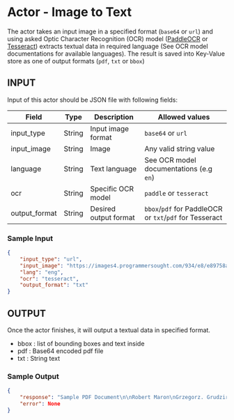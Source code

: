# Actor - Image to Text

The actor takes an input image in a specified format (`base64` or `url`) and using asked Optic Character Recognition (OCR) model ([PaddleOCR](https://github.com/PaddlePaddle/PaddleOCR) or [Tesseract](https://github.com/tesseract-ocr/)) extracts textual data in required language (See OCR model documentations for available languages). The result is saved into Key-Value store as one of output formats (`pdf`, `txt` or `bbox`)

## INPUT

Input of this actor should be JSON file with following fields:

| Field | Type | Description | Allowed values |
| ----- | ---- | ----------- | -------------- |
| input_type | String | Input image format | `base64` or `url` |
| input_image | String | Image | Any valid string value |
| language | String | Text language | See OCR model documentations (e.g `en`)|
| ocr | String | Specific OCR model | `paddle` or `tesseract` |
| output_format| String | Desired output format | `bbox`/`pdf` for PaddleOCR or `txt`/`pdf` for Tesseract |



### Sample Input
```json
{
    "input_type": "url",
    "input_image": "https://images4.programmersought.com/934/e8/e89758ae0ed991f1c8aba947addec9e6.png",
    "lang": "eng",
    "ocr": "tesseract", 
    "output_format": "txt" 
}
```


## OUTPUT

Once the actor finishes, it will output a textual data in specified format.
 - bbox : list of bounding boxes and text inside
 - pdf : Base64 encoded pdf file
 - txt : String text

### Sample Output
```json
{
    "response": "Sample PDF Document\n\nRobert Maron\nGrzegorz. Grudziriski\n\nFebruary 20, 1999\n\x0c", 
    "error": None
}
```

